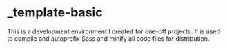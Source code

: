 # _template-basic
This is a development environment I created for one-off projects. It is used to compile and autoprefix Sass and minify all code files for distribution.

